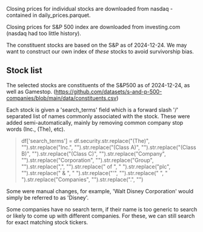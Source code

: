 Closing prices for individual stocks are downloaded from nasdaq - contained in daily_prices.parquet.

Closing prices for S&P 500 index are downloaded from investing.com (nasdaq had too little history). 

The constituent stocks are based on the S&P as of 2024-12-24. We may want to construct our own index of *these* stocks to avoid survivorship bias.


## Stock list

The selected stocks are constituents of the S&P500 as of 2024-12-24, as well as Gamestop. (https://github.com/datasets/s-and-p-500-companies/blob/main/data/constituents.csv)


Each stock is given a 'search_terms' field which is a forward slash '/' separated list of names commonly associated with the stock. 
These were added semi-automatically, mainly by removing common company stop words (Inc., (The), etc).

> df['search_terms'] = df.security.str.replace("(The)", "").str.replace("Inc.", "").str.replace("(Class A)", "").str.replace("(Class B)", "").str.replace("(Class C)", "").str.replace("Company", "").str.replace("Corporation", "").str.replace("Group", "").str.replace(",", "").str.replace(" of ", " ").str.replace("plc", "").str.replace(" & ", " ").str.replace("'", "").str.replace("  ", " ").str.replace("Companies", "").str.replace(".", "")

Some were manual changes, for example, 'Walt Disney Corporation' would simply be referred to as 'Disney'.

Some companies have no search term, if their name is too generic to search or likely to come up with different companies. For these, we can still search for exact matching stock tickers.